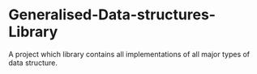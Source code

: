 # Generalised-Data-structures-Library
A project which library contains all implementations of all major types of data structure.
